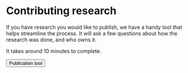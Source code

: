 # Contributing research #

If you have research you would like to publish, we have a handy tool that helps streamline the process. It will ask a few questions about how the research was done, and who owns it. 

It takes around 10 minutes to complete. 

<a href="https://forms.gle/B6HtF3GudAsbEaEHA"><button class="au-btn">Publication tool</button></a>


